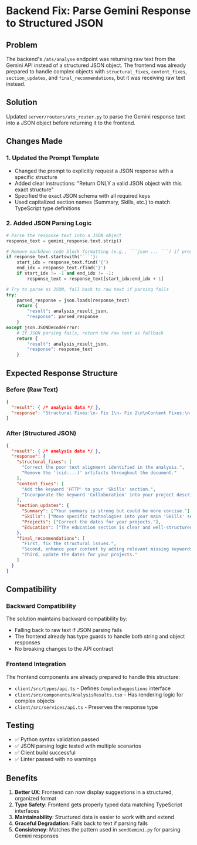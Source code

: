 # Backend Fix: Parse Gemini Response to Structured JSON

## Problem
The backend's `/ats/analyse` endpoint was returning raw text from the Gemini API instead of a structured JSON object. The frontend was already prepared to handle complex objects with `structural_fixes`, `content_fixes`, `section_updates`, and `final_recommendations`, but it was receiving raw text instead.

## Solution
Updated `server/routers/ats_router.py` to parse the Gemini response text into a JSON object before returning it to the frontend.

## Changes Made

### 1. Updated the Prompt Template
- Changed the prompt to explicitly request a JSON response with a specific structure
- Added clear instructions: "Return ONLY a valid JSON object with this exact structure"
- Specified the exact JSON schema with all required keys
- Used capitalized section names (Summary, Skills, etc.) to match TypeScript type definitions

### 2. Added JSON Parsing Logic
```python
# Parse the response text into a JSON object
response_text = gemini_response.text.strip()

# Remove markdown code block formatting (e.g., ```json ... ```) if present
if response_text.startswith('```'):
    start_idx = response_text.find('{')
    end_idx = response_text.rfind('}')
    if start_idx != -1 and end_idx != -1:
        response_text = response_text[start_idx:end_idx + 1]

# Try to parse as JSON, fall back to raw text if parsing fails
try:
    parsed_response = json.loads(response_text)
    return {
        "result": analysis_result_json,
        "response": parsed_response
    }
except json.JSONDecodeError:
    # If JSON parsing fails, return the raw text as fallback
    return {
        "result": analysis_result_json,
        "response": response_text
    }
```

## Expected Response Structure

### Before (Raw Text)
```json
{
  "result": { /* analysis data */ },
  "response": "Structural Fixes:\n- Fix 1\n- Fix 2\n\nContent Fixes:\n..."
}
```

### After (Structured JSON)
```json
{
  "result": { /* analysis data */ },
  "response": {
    "structural_fixes": [
      "Correct the poor text alignment identified in the analysis.",
      "Remove the '(cid:...)' artifacts throughout the document."
    ],
    "content_fixes": [
      "Add the keyword 'HTTP' to your 'Skills' section.",
      "Incorporate the keyword 'Collaboration' into your project descriptions."
    ],
    "section_updates": {
      "Summary": ["Your summary is strong but could be more concise."],
      "Skills": ["Move specific technologies into your main 'Skills' section."],
      "Projects": ["Correct the dates for your projects."],
      "Education": ["The education section is clear and well-structured."]
    },
    "final_recommendations": [
      "First, fix the structural issues.",
      "Second, enhance your content by adding relevant missing keywords.",
      "Third, update the dates for your projects."
    ]
  }
}
```

## Compatibility

### Backward Compatibility
The solution maintains backward compatibility by:
- Falling back to raw text if JSON parsing fails
- The frontend already has type guards to handle both string and object responses
- No breaking changes to the API contract

### Frontend Integration
The frontend components are already prepared to handle this structure:
- `client/src/types/api.ts` - Defines `ComplexSuggestions` interface
- `client/src/components/AnalysisResults.tsx` - Has rendering logic for complex objects
- `client/src/services/api.ts` - Preserves the response type

## Testing
- ✅ Python syntax validation passed
- ✅ JSON parsing logic tested with multiple scenarios
- ✅ Client build successful
- ✅ Linter passed with no warnings

## Benefits
1. **Better UX**: Frontend can now display suggestions in a structured, organized format
2. **Type Safety**: Frontend gets properly typed data matching TypeScript interfaces
3. **Maintainability**: Structured data is easier to work with and extend
4. **Graceful Degradation**: Falls back to text if parsing fails
5. **Consistency**: Matches the pattern used in `sendGemini.py` for parsing Gemini responses
